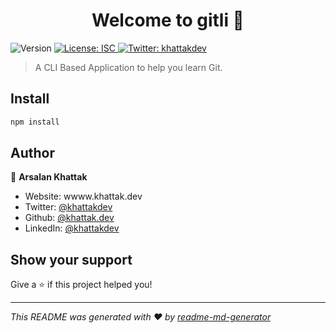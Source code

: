 <h1 align="center">Welcome to gitli 👋</h1>
<p>
  <img alt="Version" src="https://img.shields.io/badge/version-1.0.0-blue.svg?cacheSeconds=2592000" />
  <a href="#" target="_blank">
    <img alt="License: ISC" src="https://img.shields.io/badge/License-ISC-yellow.svg" />
  </a>
  <a href="https://twitter.com/khattakdev" target="_blank">
    <img alt="Twitter: khattakdev" src="https://img.shields.io/twitter/follow/khattakdev.svg?style=social" />
  </a>
</p>

> A CLI Based Application to help you learn Git.

## Install

```sh
npm install
```

## Author

👤 **Arsalan Khattak**

-   Website: wwww.khattak.dev
-   Twitter: [@khattakdev](https://twitter.com/khattakdev)
-   Github: [@khattak.dev](https://github.com/khattak.dev)
-   LinkedIn: [@khattakdev](https://linkedin.com/in/khattakdev)

## Show your support

Give a ⭐️ if this project helped you!

---

_This README was generated with ❤️ by [readme-md-generator](https://github.com/kefranabg/readme-md-generator)_
